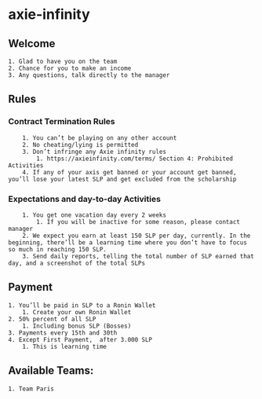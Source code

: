 # axie-infinity


## Welcome
    1. Glad to have you on the team
    2. Chance for you to make an income
    3. Any questions, talk directly to the manager

## Rules

### Contract Termination Rules
        1. You can’t be playing on any other account
        2. No cheating/lying is permitted
        3. Don’t infringe any Axie infinity rules
            1. https://axieinfinity.com/terms/ Section 4: Prohibited Activities
        4. If any of your axis get banned or your account get banned, you’ll lose your latest SLP and get excluded from the scholarship

### Expectations and day-to-day Activities
        1. You get one vacation day every 2 weeks
            1. If you will be inactive for some reason, please contact manager
        2. We expect you earn at least 150 SLP per day, currently. In the beginning, there’ll be a learning time where you don’t have to focus so much in reaching 150 SLP.
        3. Send daily reports, telling the total number of SLP earned that day, and a screenshot of the total SLPs

## Payment
    1. You’ll be paid in SLP to a Ronin Wallet
        1. Create your own Ronin Wallet
    2. 50% percent of all SLP
        1. Including bonus SLP (Bosses)
    3. Payments every 15th and 30th
    4. Except First Payment,  after 3.000 SLP
        1. This is learning time

## Available Teams:
    1. Team Paris

